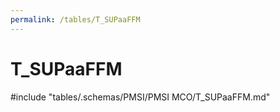 ```yaml
---
permalink: /tables/T_SUPaaFFM
---
```

# T_SUPaaFFM
<!-- SPDX-License-Identifier: MPL-2.0 -->

<!-- ATTENTION : Ne pas supprimer ou modifier la ligne ci-dessous -->
#include "tables/.schemas/PMSI/PMSI MCO/T_SUPaaFFM.md"
<!-- ATTENTION : Ne pas supprimer ou modifier la ligne ci-dessus -->
